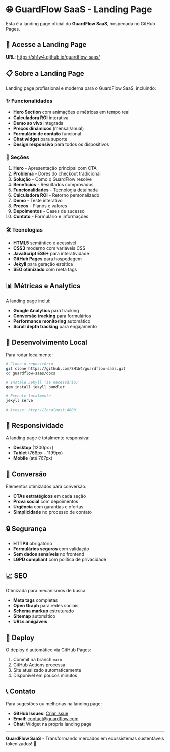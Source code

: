 # 🌐 GuardFlow SaaS - Landing Page

Esta é a landing page oficial do **GuardFlow SaaS**, hospedada no GitHub Pages.

## 🚀 **Acesse a Landing Page**

**URL**: https://sh1w4.github.io/guardflow-saas/

## 📋 **Sobre a Landing Page**

Landing page profissional e moderna para o GuardFlow SaaS, incluindo:

### ✨ **Funcionalidades**
- **Hero Section** com animações e métricas em tempo real
- **Calculadora ROI** interativa
- **Demo ao vivo** integrada
- **Preços dinâmicos** (mensal/anual)
- **Formulário de contato** funcional
- **Chat widget** para suporte
- **Design responsivo** para todos os dispositivos

### 🎨 **Seções**
1. **Hero** - Apresentação principal com CTA
2. **Problema** - Dores do checkout tradicional
3. **Solução** - Como o GuardFlow resolve
4. **Benefícios** - Resultados comprovados
5. **Funcionalidades** - Tecnologia detalhada
6. **Calculadora ROI** - Retorno personalizado
7. **Demo** - Teste interativo
8. **Preços** - Planos e valores
9. **Depoimentos** - Cases de sucesso
10. **Contato** - Formulário e informações

### 🛠 **Tecnologias**
- **HTML5** semântico e acessível
- **CSS3** moderno com variáveis CSS
- **JavaScript ES6+** para interatividade
- **GitHub Pages** para hospedagem
- **Jekyll** para geração estática
- **SEO otimizado** com meta tags

## 📊 **Métricas e Analytics**

A landing page inclui:
- **Google Analytics** para tracking
- **Conversão tracking** para formulários
- **Performance monitoring** automático
- **Scroll depth tracking** para engajamento

## 🔧 **Desenvolvimento Local**

Para rodar localmente:

```bash
# Clone o repositório
git clone https://github.com/SH1W4/guardflow-saas.git
cd guardflow-saas/docs

# Instale Jekyll (se necessário)
gem install jekyll bundler

# Execute localmente
jekyll serve

# Acesse: http://localhost:4000
```

## 📱 **Responsividade**

A landing page é totalmente responsiva:
- **Desktop** (1200px+)
- **Tablet** (768px - 1199px)
- **Mobile** (até 767px)

## 🎯 **Conversão**

Elementos otimizados para conversão:
- **CTAs estratégicos** em cada seção
- **Prova social** com depoimentos
- **Urgência** com garantias e ofertas
- **Simplicidade** no processo de contato

## 🔒 **Segurança**

- **HTTPS** obrigatório
- **Formulários seguros** com validação
- **Sem dados sensíveis** no frontend
- **LGPD compliant** com política de privacidade

## 📈 **SEO**

Otimizada para mecanismos de busca:
- **Meta tags** completas
- **Open Graph** para redes sociais
- **Schema markup** estruturado
- **Sitemap** automático
- **URLs amigáveis**

## 🚀 **Deploy**

O deploy é automático via GitHub Pages:
1. Commit na branch `main`
2. GitHub Actions processa
3. Site atualizado automaticamente
4. Disponível em poucos minutos

## 📞 **Contato**

Para sugestões ou melhorias na landing page:
- **GitHub Issues**: [Criar issue](https://github.com/SH1W4/guardflow-saas/issues)
- **Email**: contact@guardflow.com
- **Chat**: Widget na própria landing page

---

**GuardFlow SaaS** - Transformando mercados em ecossistemas sustentáveis tokenizados! 🚀
